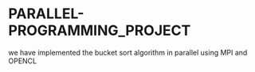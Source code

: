 # PARALLEL-PROGRAMMING_PROJECT
we have implemented the bucket sort algorithm in parallel using MPI and OPENCL
